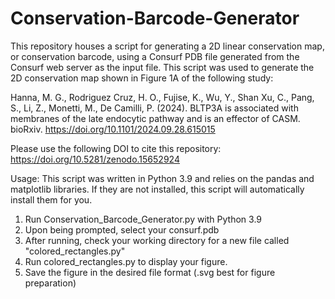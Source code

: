 # Conservation-Barcode-Generator
This repository houses a script for generating a 2D linear conservation map, or conservation barcode, using a Consurf PDB file generated from the Consurf web server as the input file. This script was used to generate the 2D conservation map shown in Figure 1A of the following study: 

Hanna, M. G., Rodriguez Cruz, H. O., Fujise, K., Wu, Y., Shan Xu, C., Pang, S., Li, Z., Monetti, M., De Camilli, P. (2024). BLTP3A is associated with membranes of the late endocytic pathway and is an effector of CASM. bioRxiv. https://doi.org/10.1101/2024.09.28.615015

Please use the following DOI to cite this repository: https://doi.org/10.5281/zenodo.15652924

Usage:
This script was written in Python 3.9 and relies on the pandas and matplotlib libraries. If they are not installed, this script will automatically install them for you.

1. Run Conservation_Barcode_Generator.py with Python 3.9
2. Upon being prompted, select your consurf.pdb
3. After running, check your working directory for a new file called "colored_rectangles.py"
4. Run colored_rectangles.py to display your figure.
5. Save the figure in the desired file format (.svg best for figure preparation)
